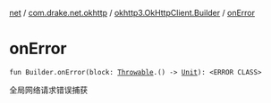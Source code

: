 [net](../../index.md) / [com.drake.net.okhttp](../index.md) / [okhttp3.OkHttpClient.Builder](index.md) / [onError](./on-error.md)

# onError

`fun Builder.onError(block: `[`Throwable`](https://kotlinlang.org/api/latest/jvm/stdlib/kotlin/-throwable/index.html)`.() -> `[`Unit`](https://kotlinlang.org/api/latest/jvm/stdlib/kotlin/-unit/index.html)`): <ERROR CLASS>`

全局网络请求错误捕获

